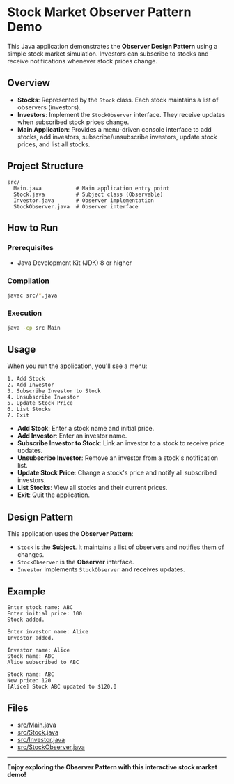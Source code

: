 # Stock Market Observer Pattern Demo

This Java application demonstrates the **Observer Design Pattern** using a simple stock market simulation. Investors can subscribe to stocks and receive notifications whenever stock prices change.

## Overview

- **Stocks**: Represented by the `Stock` class. Each stock maintains a list of observers (investors).
- **Investors**: Implement the `StockObserver` interface. They receive updates when subscribed stock prices change.
- **Main Application**: Provides a menu-driven console interface to add stocks, add investors, subscribe/unsubscribe investors, update stock prices, and list all stocks.

## Project Structure

```
src/
  Main.java           # Main application entry point
  Stock.java          # Subject class (Observable)
  Investor.java       # Observer implementation
  StockObserver.java  # Observer interface
```

## How to Run

### Prerequisites

- Java Development Kit (JDK) 8 or higher

### Compilation

```sh
javac src/*.java
```

### Execution

```sh
java -cp src Main
```

## Usage

When you run the application, you'll see a menu:

```
1. Add Stock
2. Add Investor
3. Subscribe Investor to Stock
4. Unsubscribe Investor
5. Update Stock Price
6. List Stocks
7. Exit
```

- **Add Stock**: Enter a stock name and initial price.
- **Add Investor**: Enter an investor name.
- **Subscribe Investor to Stock**: Link an investor to a stock to receive price updates.
- **Unsubscribe Investor**: Remove an investor from a stock's notification list.
- **Update Stock Price**: Change a stock's price and notify all subscribed investors.
- **List Stocks**: View all stocks and their current prices.
- **Exit**: Quit the application.

## Design Pattern

This application uses the **Observer Pattern**:

- `Stock` is the **Subject**. It maintains a list of observers and notifies them of changes.
- `StockObserver` is the **Observer** interface.
- `Investor` implements `StockObserver` and receives updates.

## Example

```
Enter stock name: ABC
Enter initial price: 100
Stock added.

Enter investor name: Alice
Investor added.

Investor name: Alice
Stock name: ABC
Alice subscribed to ABC

Stock name: ABC
New price: 120
[Alice] Stock ABC updated to $120.0
```

## Files

- [src/Main.java](src/Main.java)
- [src/Stock.java](src/Stock.java)
- [src/Investor.java](src/Investor.java)
- [src/StockObserver.java](src/StockObserver.java)

---

**Enjoy exploring the Observer Pattern with this interactive stock market demo!**
